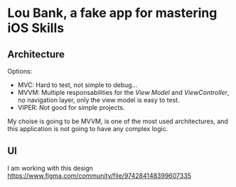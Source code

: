 # Lou Bank, a fake app for mastering iOS Skills

## Architecture

Options:
- MVC: Hard to test, not simple to debug...
- MVVM: Multiple responsabilities for the *View Model* and *ViewController*, no navigation layer, only the view model is easy to test.
- VIPER: Not good for simple projects.

My choise is going to be MVVM, is one of the most used architectures, and this application is not going to have any complex logic.

## UI
I am working with this design https://www.figma.com/community/file/974284148399607335 
